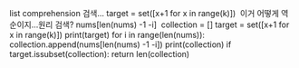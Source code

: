 list comprehension 검색...
target = set([x+1 for x in range(k)])
​
​
이거 어떻게 역순이지...원리 검색?
nums[len(nums) -1 -i]
​
collection = []
target = set([x+1 for x in range(k)])
print(target)
for i in range(len(nums)):
collection.append(nums[len(nums) -1 -i])
print(collection)
if target.issubset(collection):
return len(collection)